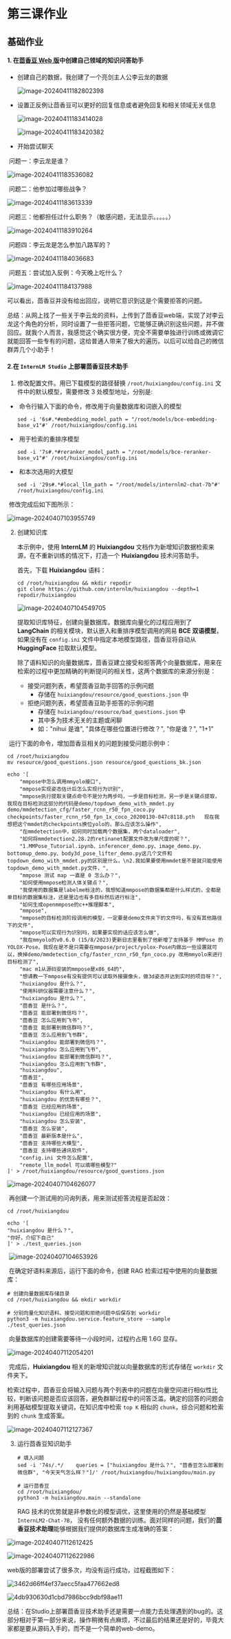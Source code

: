 # 第三课作业

## 基础作业

#### 1. 在[茴香豆 Web 版](https://openxlab.org.cn/apps/detail/tpoisonooo/huixiangdou-web)中创建自己领域的知识问答助手

- 创建自己的数据，我创建了一个亮剑主人公李云龙的数据

  ![image-20240411182802398](img\image-20240411182802398.png)

- 设置正反例让茴香豆可以更好的回复信息或者避免回复和相关领域无关信息

  ![image-20240411183414028](img\image-20240411183414028.png)

  ![image-20240411183420382](img\image-20240411183420382.png)

- 开始尝试聊天

​	问题一：李云龙是谁？

![image-20240411183536082](img\image-20240411183536082.png)

​	问题二：他参加过哪些战争？

![image-20240411183613339](img\image-20240411183613339.png)

​	问题三：他都担任过什么职务？（敏感问题，无法显示。。。。。）

![image-20240411183910264](img\image-20240411183910264.png)

​	问题四：李云龙是怎么参加八路军的？

![image-20240411184036683](img\image-20240411184036683.png)

​	问题五：尝试加入反例：今天晚上吃什么？

![image-20240411184137988](img\image-20240411184137988.png)

可以看出，茴香豆并没有给出回应，说明它意识到这是个需要拒答的问题。



总结：从网上找了一些关于李云龙的资料，上传到了茴香豆web端，实现了对李云龙这个角色的分析，同时设置了一些拒答问题，它能够正确识别这些问题，并不做回应。就我个人而言，我感觉这个确实很方便，完全不需要单独进行训练或微调它就能回答一些专有的问题，这给普通人带来了极大的遍历。以后可以给自己的微信群弄几个小助手！



#### 2.在 `InternLM Studio` 上部署茴香豆技术助手

1. 修改配置文件。用已下载模型的路径替换 `/root/huixiangdou/config.ini` 文件中的默认模型，需要修改 3 处模型地址，分别是:

- ​	命令行输入下面的命令，修改用于向量数据库和词嵌入的模型

  ```
  sed -i '6s#.*#embedding_model_path = "/root/models/bce-embedding-base_v1"#' /root/huixiangdou/config.ini
  ```

- ​	用于检索的重排序模型

  ```
  sed -i '7s#.*#reranker_model_path = "/root/models/bce-reranker-base_v1"#' /root/huixiangdou/config.ini
  ```

- ​	和本次选用的大模型

  ```
  sed -i '29s#.*#local_llm_path = "/root/models/internlm2-chat-7b"#' /root/huixiangdou/config.ini
  ```

​	修改完成后如下图所示：

![image-20240407103955749](img\image-20240407103955749.png)

2. 创建知识库

   本示例中，使用 **InternLM** 的 **Huixiangdou** 文档作为新增知识数据检索来源，在不重新训练的情况下，打造一个 **Huixiangdou** 技术问答助手。

   首先，下载 **Huixiangdou** 语料：

   ```
   cd /root/huixiangdou && mkdir repodir
   git clone https://github.com/internlm/huixiangdou --depth=1 repodir/huixiangdou
   ```

   ![image-20240407104549705](img\image-20240407104549705.png)

   提取知识库特征，创建向量数据库。数据库向量化的过程应用到了 **LangChain** 的相关模块，默认嵌入和重排序模型调用的网易 **BCE 双语模型**，如果没有在 `config.ini` 文件中指定本地模型路径，茴香豆将自动从 **HuggingFace** 拉取默认模型。

   除了语料知识的向量数据库，茴香豆建立接受和拒答两个向量数据库，用来在检索的过程中更加精确的判断提问的相关性，这两个数据库的来源分别是：

   - 接受问题列表，希望茴香豆助手回答的示例问题
     - 存储在 `huixiangdou/resource/good_questions.json` 中
   - 拒绝问题列表，希望茴香豆助手拒答的示例问题
     - 存储在 `huixiangdou/resource/bad_questions.json` 中
     - 其中多为技术无关的主题或闲聊
     - 如："nihui 是谁", "具体在哪些位置进行修改？", "你是谁？", "1+1"

​		运行下面的命令，增加茴香豆相关的问题到接受问题示例中：

```
cd /root/huixiangdou
mv resource/good_questions.json resource/good_questions_bk.json

echo '[
    "mmpose中怎么调用mmyolo接口",
    "mmpose实现姿态估计后怎么实现行为识别",
    "mmpose执行提取关键点命令不是分为两步吗，一步是目标检测，另一步是关键点提取，我现在目标检测这部分的代码是demo/topdown_demo_with_mmdet.py demo/mmdetection_cfg/faster_rcnn_r50_fpn_coco.py checkpoints/faster_rcnn_r50_fpn_1x_coco_20200130-047c8118.pth   现在我想把这个mmdet的checkpoints换位yolo的，那么应该怎么操作",
    "在mmdetection中，如何同时加载两个数据集，两个dataloader",
    "如何将mmdetection2.28.2的retinanet配置文件改为单尺度的呢？",
    "1.MMPose_Tutorial.ipynb、inferencer_demo.py、image_demo.py、bottomup_demo.py、body3d_pose_lifter_demo.py这几个文件和topdown_demo_with_mmdet.py的区别是什么，\n2.我如果要使用mmdet是不是就只能使用topdown_demo_with_mmdet.py文件，",
    "mmpose 测试 map 一直是 0 怎么办？",
    "如何使用mmpose检测人体关键点？",
    "我使用的数据集是labelme标注的，我想知道mmpose的数据集都是什么样式的，全都是单目标的数据集标注，还是里边也有多目标然后进行标注",
    "如何生成openmmpose的c++推理脚本",
    "mmpose",
    "mmpose的目标检测阶段调用的模型，一定要是demo文件夹下的文件吗，有没有其他路径下的文件",
    "mmpose可以实现行为识别吗，如果要实现的话应该怎么做",
    "我在mmyolo的v0.6.0 (15/8/2023)更新日志里看到了他新增了支持基于 MMPose 的 YOLOX-Pose，我现在是不是只需要在mmpose/project/yolox-Pose内做出一些设置就可以，换掉demo/mmdetection_cfg/faster_rcnn_r50_fpn_coco.py 改用mmyolo来进行目标检测了",
    "mac m1从源码安装的mmpose是x86_64的",
    "想请教一下mmpose有没有提供可以读取外接摄像头，做3d姿态并达到实时的项目呀？",
    "huixiangdou 是什么？",
    "使用科研仪器需要注意什么？",
    "huixiangdou 是什么？",
    "茴香豆 是什么？",
    "茴香豆 能部署到微信吗？",
    "茴香豆 怎么应用到飞书",
    "茴香豆 能部署到微信群吗？",
    "茴香豆 怎么应用到飞书群",
    "huixiangdou 能部署到微信吗？",
    "huixiangdou 怎么应用到飞书",
    "huixiangdou 能部署到微信群吗？",
    "huixiangdou 怎么应用到飞书群",
    "huixiangdou",
    "茴香豆",
    "茴香豆 有哪些应用场景",
    "huixiangdou 有什么用",
    "huixiangdou 的优势有哪些？",
    "茴香豆 已经应用的场景",
    "huixiangdou 已经应用的场景",
    "huixiangdou 怎么安装",
    "茴香豆 怎么安装",
    "茴香豆 最新版本是什么",
    "茴香豆 支持哪些大模型",
    "茴香豆 支持哪些通讯软件",
    "config.ini 文件怎么配置",
    "remote_llm_model 可以填哪些模型?"
]' > /root/huixiangdou/resource/good_questions.json
```

![image-20240407104626077](img\image-20240407104626077.png)		

​		再创建一个测试用的问询列表，用来测试拒答流程是否起效：

```
cd /root/huixiangdou

echo '[
"huixiangdou 是什么？",
"你好，介绍下自己"
]' > ./test_queries.json
```

​		![image-20240407104653926](img\image-20240407104653926.png)

​		在确定好语料来源后，运行下面的命令，创建 RAG 检索过程中使用的向量数据库：

```
# 创建向量数据库存储目录
cd /root/huixiangdou && mkdir workdir 

# 分别向量化知识语料、接受问题和拒绝问题中后保存到 workdir
python3 -m huixiangdou.service.feature_store --sample ./test_queries.json
```

​		向量数据库的创建需要等待一小段时间，过程约占用 1.6G 显存。

![image-20240407112054201](img\image-20240407112054201.png)

​		完成后，**Huixiangdou** 相关的新增知识就以向量数据库的形式存储在 `workdir` 文件夹下。

​		检索过程中，茴香豆会将输入问题与两个列表中的问题在向量空间进行相似性比较，判断该问题是否应该回答，避免群聊过程中的问答泛滥。确定的回答的问题会利用基础模型提取关键词，在知识库中检索 `top K` 相似的 `chunk`，综合问题和检索到的 `chunk` 生成答案。

![image-20240407112127367](img\image-20240407112127367.png)

3. 运行茴香豆知识助手

   ```
   # 填入问题
   sed -i '74s/.*/    queries = ["huixiangdou 是什么？", "茴香豆怎么部署到微信群", "今天天气怎么样？"]/' /root/huixiangdou/huixiangdou/main.py
   
   # 运行茴香豆
   cd /root/huixiangdou/
   python3 -m huixiangdou.main --standalone
   ```

   RAG 技术的优势就是非参数化的模型调优，这里使用的仍然是基础模型 `InternLM2-Chat-7B`， 没有任何额外数据的训练。面对同样的问题，我们的**茴香豆技术助理**能够根据我们提供的数据库生成准确的答案：

![image-20240407112612425](img\image-20240407112612425.png)

![image-20240407112622986](img\image-20240407112622986.png)

web版的部署尝试了很多次，均没有运行成功，过程截图如下：

![3462d66ff4ef37aecc5faa477662ed8](img\3462d66ff4ef37aecc5faa477662ed8.png)

![4db930630d1cbd7986bcc9dbf98ae11](img\4db930630d1cbd7986bcc9dbf98ae11.png)

总结：在Studio上部署茴香豆技术助手还是需要一点能力去处理遇到的bug的。这部分相对于第一部分来说，操作稍微有点麻烦，不过最后的结果还是好的，毕竟大家都是要从源码入手的，而不是一个简单的web-demo。
